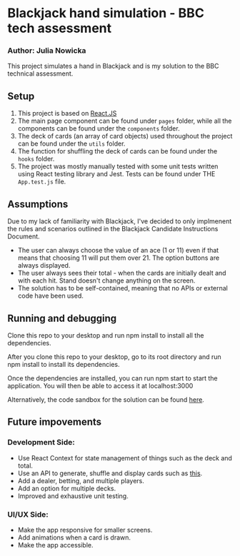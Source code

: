 # Blackjack hand simulation - BBC tech assessment 

### Author: Julia Nowicka
This project simulates a hand in Blackjack and is my solution to the BBC technical assessment. 

## Setup

1. This project is based on [React.JS](https://reactjs.org/)
2. The main page component can be found under `pages` folder, while all the components can be found under the `components` folder. 
3. The deck of cards (an array of card objects) used throughout the project can be found under the `utils` folder. 
4. The function for shuffling the deck of cards can be found under the `hooks` folder.
5. The project was mostly manually tested with some unit tests written using React testing library and Jest. Tests can be found under THE `App.test.js` file. 

## Assumptions 

Due to my lack of familiarity with Blackjack, I've decided to only implmenent the rules and scenarios outlined in the Blackjack Candidate Instructions Document. 

- The user can always choose the value of an ace (1 or 11) even if that means that choosing 11 will put them over 21. The option buttons are always displayed.
- The user always sees their total - when the cards are initially dealt and with each hit. Stand doesn't change anything on the screen. 
- The solution has to be self-contained, meaning that no APIs or external code have been used. 

## Running and debugging

Clone this repo to your desktop and run npm install to install all the dependencies.

After you clone this repo to your desktop, go to its root directory and run npm install to install its dependencies.

Once the dependencies are installed, you can run npm start to start the application. You will then be able to access it at localhost:3000

Alternatively, the code sandbox for the solution can be found [here](https://codesandbox.io/s/github/julianowic/blackjack).

## Future impovements

### Development Side: 
- Use React Context for state management of things such as the deck and total. 
- Use an API to generate, shuffle and display cards such as [this](https://www.deckofcardsapi.com/). 
- Add a dealer, betting, and multiple players. 
- Add an option for multiple decks. 
- Improved and exhaustive unit testing. 

### UI/UX Side: 
- Make the app responsive for smaller screens. 
- Add animations when a card is drawn. 
- Make the app accessible. 


